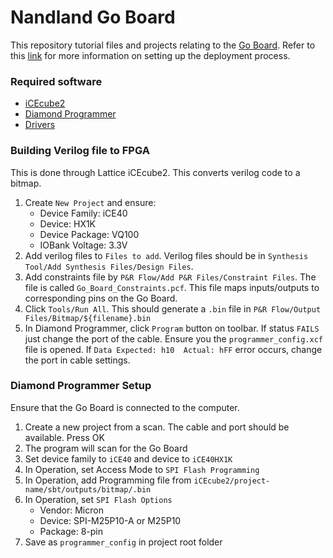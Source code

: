 # Nandland Go Board
This repository tutorial files and projects relating to the [Go Board](https://nandland.com/the-go-board/). Refer to this [link](https://nandland.com/project-1-your-first-go-board-project/) for more information on setting up the deployment process.

### Required software
- [iCEcube2](http://latticesemi.com/Products/DesignSoftwareAndIP/FPGAandLDS/iCEcube2.aspx)
- [Diamond Programmer](https://www.latticesemi.com/Products/DesignSoftwareAndIP/FPGAandLDS/LatticeDiamond)
- [Drivers](https://ftdichip.com/drivers/vcp-drivers/)

### Building Verilog file to FPGA
This is done through Lattice iCEcube2. This converts verilog code to a bitmap. <br>

1. Create `New Project` and ensure:
    - Device Family: iCE40
    - Device: HX1K
    - Device Package: VQ100
    - IOBank Voltage: 3.3V
2. Add verilog files to `Files to add`. Verilog files should be in `Synthesis Tool/Add Synthesis Files/Design Files`.
3. Add constraints file by `P&R Flow/Add P&R Files/Constraint Files`. The file is called `Go_Board_Constraints.pcf`. This file maps inputs/outputs to corresponding pins on the Go Board.
4. Click `Tools/Run All`. This should generate a `.bin` file in `P&R Flow/Output Files/Bitmap/${filename}.bin`
5. In Diamond Programmer, click `Program` button on toolbar. If status `FAILS` just change the port of the cable. Ensure you the `programmer_config.xcf` file is opened. If `Data Expected: h10  Actual: hFF` error occurs, change the port in cable settings.

### Diamond Programmer Setup
Ensure that the Go Board is connected to the computer. <br>

1. Create a new project from a scan. The cable and port should be available. Press OK
2. The program will scan for the Go Board 
3. Set device family to `iCE40` and  device to `iCE40HX1K`
4. In Operation, set Access Mode to `SPI Flash Programming`
5. In Operation, add Programming file from `iCEcube2/project-name/sbt/outputs/bitmap/.bin`
6. In Operation, set `SPI Flash Options`
    - Vendor: Micron
    - Device: SPI-M25P10-A or M25P10
    - Package: 8-pin 
7. Save as `programmer_config` in project root folder